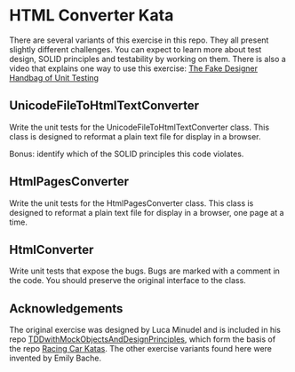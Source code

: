 HTML Converter Kata
===================

There are several variants of this exercise in this repo. They all present slightly different challenges. You can expect to learn more about test design, SOLID principles and testability by working on them. There is also a video that explains one way to use this exercise: [The Fake Designer Handbag of Unit Testing](https://youtu.be/m-1eeYq1uMI)

UnicodeFileToHtmlTextConverter
------------------------------
Write the unit tests for the UnicodeFileToHtmlTextConverter class. This class is designed to reformat a plain text file for display in a browser. 

Bonus: identify which of the SOLID principles this code violates.

HtmlPagesConverter
------------------
Write the unit tests for the HtmlPagesConverter class. This class is designed to reformat a plain text file for display in a browser, one page at a time.

HtmlConverter
-------------
Write unit tests that expose the bugs. Bugs are marked with a comment in the code. You should preserve the original interface to the class.

Acknowledgements
----------------
The original exercise was designed by Luca Minudel and is included in his repo [TDDwithMockObjectsAndDesignPrinciples](https://github.com/lucaminudel/TDDwithMockObjectsAndDesignPrinciples), which form the basis of the repo [Racing Car Katas](https://github.com/emilybache/Racing-Car-Katas). The other exercise variants found here were invented by Emily Bache.
